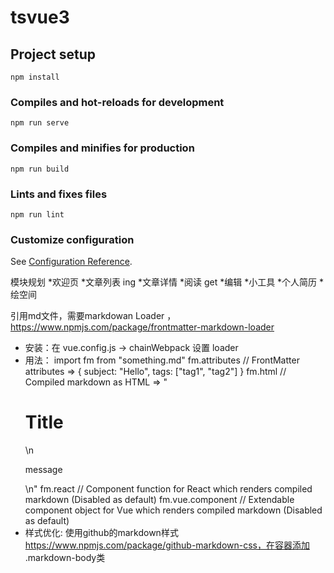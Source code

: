 # tsvue3

## Project setup
```
npm install
```

### Compiles and hot-reloads for development
```
npm run serve
```

### Compiles and minifies for production
```
npm run build
```

### Lints and fixes files
```
npm run lint
```

### Customize configuration
See [Configuration Reference](https://cli.vuejs.org/config/).


模块规划
*欢迎页
*文章列表
    ing
*文章详情
    *阅读 get
    *编辑
*小工具
*个人简历
*绘空间


引用md文件，需要markdowan Loader ，https://www.npmjs.com/package/frontmatter-markdown-loader 
- 安装：在 vue.config.js -> chainWebpack 设置 loader
- 用法：
import fm from "something.md"
fm.attributes // FrontMatter attributes => { subject: "Hello", tags: ["tag1", "tag2"] }
fm.html // Compiled markdown as HTML => "<h1>Title</h1>\n<p>message</p>\n"
fm.react // Component function for React which renders compiled markdown (Disabled as default)
fm.vue.component // Extendable component object for Vue which renders compiled markdown (Disabled as default)
- 样式优化: 使用github的markdown样式 https://www.npmjs.com/package/github-markdown-css，在容器添加 .markdown-body类